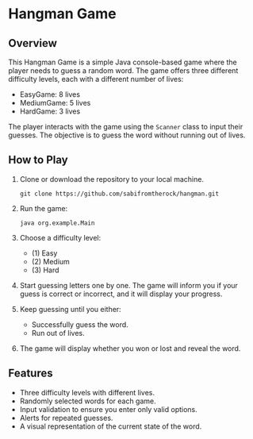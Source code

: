# Hangman Game

## Overview

This Hangman Game is a simple Java console-based game where the player needs to guess a random word. The game offers three different difficulty levels, each with a different number of lives:

- EasyGame: 8 lives
- MediumGame: 5 lives
- HardGame: 3 lives

The player interacts with the game using the `Scanner` class to input their guesses. The objective is to guess the word without running out of lives.

## How to Play

1. Clone or download the repository to your local machine.

   ```
   git clone https://github.com/sabifromtherock/hangman.git
   ```

2. Run the game:

   ```
   java org.example.Main
   ```

3. Choose a difficulty level:

    - (1) Easy
    - (2) Medium
    - (3) Hard

4. Start guessing letters one by one. The game will inform you if your guess is correct or incorrect, and it will display your progress.

5. Keep guessing until you either:

    - Successfully guess the word.
    - Run out of lives.

6. The game will display whether you won or lost and reveal the word.

## Features

- Three difficulty levels with different lives.
- Randomly selected words for each game.
- Input validation to ensure you enter only valid options.
- Alerts for repeated guesses.
- A visual representation of the current state of the word.
